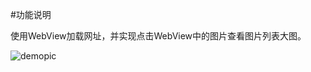 #功能说明

使用WebView加载网址，并实现点击WebView中的图片查看图片列表大图。

![demopic](http://img.blog.csdn.net/20170218124120504)
